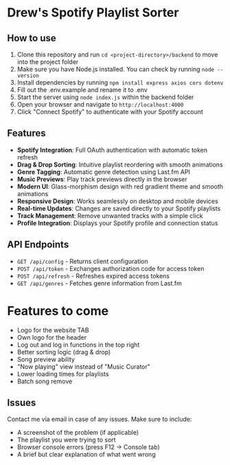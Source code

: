 # Drew's Spotify Playlist Sorter  

## How to use
1. Clone this repository and run `cd <project-directory>/backend` to move into the project folder
2. Make sure you have Node.js installed. You can check by running `node --version`
3. Install dependencies by running `npm install express axios cors dotenv`
4. Fill out the .env.example and rename it to .env
5. Start the server using `node index.js` within the backend folder
6. Open your browser and navigate to `http://localhost:4000`
7. Click "Connect Spotify" to authenticate with your Spotify account

## Features
- **Spotify Integration**: Full OAuth authentication with automatic token refresh
- **Drag & Drop Sorting**: Intuitive playlist reordering with smooth animations
- **Genre Tagging**: Automatic genre detection using Last.fm API
- **Music Previews**: Play track previews directly in the browser
- **Modern UI**: Glass-morphism design with red gradient theme and smooth animations
- **Responsive Design**: Works seamlessly on desktop and mobile devices
- **Real-time Updates**: Changes are saved directly to your Spotify playlists
- **Track Management**: Remove unwanted tracks with a simple click
- **Profile Integration**: Displays your Spotify profile and connection status

## API Endpoints
- `GET /api/config` - Returns client configuration
- `POST /api/token` - Exchanges authorization code for access token
- `POST /api/refresh` - Refreshes expired access tokens
- `GET /api/genres` - Fetches genre information from Last.fm

# Features to come
- Logo for the website TAB
- Own logo for the header
- Log out and log in functions in the top right
- Better sorting logic (drag & drop)
- Song preview ability
- "Now playing" view instead of "Music Curator"
- Lower loading times for playlists
- Batch song remove

## Issues
Contact me via email in case of any issues. Make sure to include:
- A screenshot of the problem (if applicable)
- The playlist you were trying to sort
- Browser console errors (press F12 → Console tab)
- A brief but clear explanation of what went wrong
